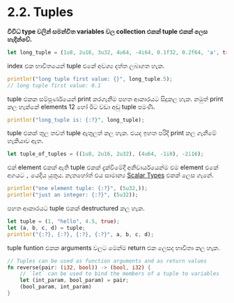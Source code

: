 # 2.2. Tuples

**විවිධ type වලින් සමන්විත variables වල collection එකක් tuple එකක් ලෙස හැදින්වේ.**
```rust
let long_tuple = (1u8, 2u16, 3u32, 4u64, -4i64, 0.1f32, 0.2f64, 'a', true);
```

index එක භාවිතයෙන් tuple එකේ අවශ්‍ය දත්ත ලබාගත හැක.
```rust
println!("long tuple first value: {}", long_tuple.5);
// long tuple first value: 0.1
```

tuple එකක සම්පූර්ණයෙන් print කරගැනීම පහත ආකාරයට සිදුකල හැක.  නමුත් print කල හැක්කේ elements 12 හෝ ඊට වඩා අඩු tuple පමණි.
```rust
println!("long_tuple is: {:?}", long_tuple);
```

tuple එකක් තුල තවත් tuple ඇතුලත් කල හැක. එයද ඉහත පරිදි print කල ගැනීමේ හැකියාව ඇත.
```rust
let tuple_of_tuples = ((1u8, 2u16, 2u32), (4u64, -1i8), -2i16);
```

එක් element එකක් ඇති tuple එකක් දැක්වීමේදී අනිවාර්යයෙන්ම එම element එකේ අගයට `,` යෙදිය යුතුය. නැතහෝත් එය සාමාන්‍ය [Scalar Types](../README.md#scalar-types) එකක් ලෙස ගැනේ.
```rust
println!("one element tuple: {:?}", (5u32,));
println!("just an integer: {:?}", (5u32));
```

පහත ආකාරයට tuple එකක් destructured කල හැක.
```rust
let tuple = (1, "hello", 4.5, true);
let (a, b, c, d) = tuple;
println!("{:?}, {:?}, {:?}, {:?}", a, b, c, d);
```

tuple funtion එකක arguments වලට මෙන්ම return එක ලෙසද භාවිතා කල හැක.
```rust
// Tuples can be used as function arguments and as return values
fn reverse(pair: (i32, bool)) -> (bool, i32) {
    // `let` can be used to bind the members of a tuple to variables
    let (int_param, bool_param) = pair;
    (bool_param, int_param)
}
```